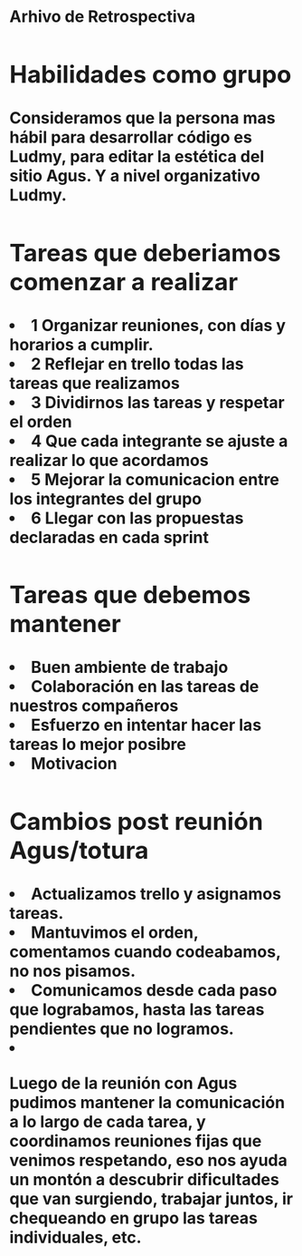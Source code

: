 <h1> Arhivo de Retrospectiva <h1>
  <section>
    <h2>
      Habilidades como grupo
    </h2>
  <p>
    Consideramos que la persona mas hábil para desarrollar <strong>código</strong> es Ludmy,
    para editar la <strong>estética</strong> del sitio Agus. Y a nivel <strong>organizativo</strong> Ludmy.
  </p>
    </section>
  <section>
    <h2>
      Tareas que deberiamos comenzar a realizar
    </h2>
    <p>
      <li>1 Organizar reuniones, con días y horarios a cumplir.</li>
      <li>2 Reflejar en trello todas las tareas que realizamos</li>
      <li>3 Dividirnos las tareas y respetar el orden</li>
      <li>4 Que cada integrante se ajuste a realizar lo que acordamos</li>
      <li>5 Mejorar la comunicacion entre los integrantes del grupo</li>
      <li>6 Llegar con las propuestas declaradas en cada sprint</li>
    </p>
  </section>
  <section>
    <h2>Tareas que debemos mantener </h2>
  <p>
    <li>Buen ambiente de trabajo</li>
    <li>Colaboración en las tareas de nuestros compañeros</li>
    <li>Esfuerzo en intentar hacer las tareas lo mejor posibre</li>
    <li>Motivacion</li>
  </p>
  </section>
  <section>
  <h2>Cambios post reunión Agus/totura</h2>
  <li>Actualizamos trello y asignamos tareas.</li>
  <li>Mantuvimos el orden, comentamos cuando codeabamos, no nos pisamos.</li>
  <li>Comunicamos desde cada paso que lograbamos, hasta las tareas pendientes que no logramos.<li>
   <p>
   Luego de la reunión con Agus pudimos mantener la comunicación a lo largo de cada tarea, y coordinamos reuniones fijas que venimos respetando, eso nos ayuda un montón a descubrir dificultades que van surgiendo, trabajar juntos, ir chequeando en grupo las tareas individuales, etc.
  </p>
  </section>



